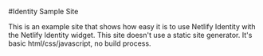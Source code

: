 #Identity Sample Site

This is an example site that shows how easy it is to use Netlify Identity with the Netlify Identity widget. This site doesn't use a static site generator. It's basic html/css/javascript, no build process.